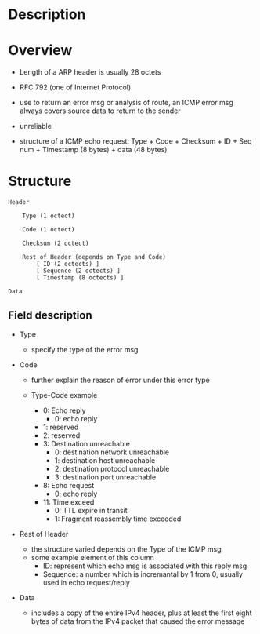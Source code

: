 # Description


# Overview
* Length of a ARP header is usually 28 octets

* RFC 792 (one of Internet Protocol)

* use to return an error msg or analysis of route, an ICMP error msg always covers source data to return to the sender

* unreliable

* structure of a ICMP echo request: Type + Code + Checksum + ID + Seq num + Timestamp (8 bytes) + data (48 bytes)

# Structure

    Header

        Type (1 octect)

        Code (1 octect)

        Checksum (2 octect)

        Rest of Header (depends on Type and Code)
            [ ID (2 octects) ]
            [ Sequence (2 octects) ]
            [ Timestamp (8 octects) ]

    Data


## Field description
* Type
    * specify the type of the error msg

* Code
    * further explain the reason of error under this error type

    * Type-Code example
        * 0:  Echo reply
            * 0:  echo reply
        * 1:  reserved
        * 2:  reserved
        * 3:  Destination unreachable
            * 0:  destination network unreachable
            * 1:  destination host unreachable
            * 2:  destination protocol unreachable
            * 3:  destination port unreachable
        * 8:  Echo request
            * 0:  echo reply
        * 11: Time exceed
            * 0:  TTL expire in transit
            * 1:  Fragment reassembly time exceeded

* Rest of Header
    * the structure varied depends on the Type of the ICMP msg
    * some example element of this column
        * ID: represent which echo msg is associated with this reply msg
        * Sequence: a number which is incremantal by 1 from 0, usually used in echo request/reply

* Data
    * includes a copy of the entire IPv4 header, plus at least the first eight bytes of data from the IPv4 packet that caused the error message
